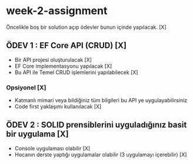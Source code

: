 # week-2-assignment

Öncelikle boş bir solution açıp ödevler bunun içinde yapılacak. [X]

## ÖDEV 1 : EF Core API (CRUD) [X]
- Bir API projesi oluşturulacak [X]
- EF Core implementasyonu yapılacak [X]
- Bu API ile Temel CRUD işlemlerini yapılabilecek [X]

### Opsiyonel [X]
- Katmanlı mimari veya bildiğiniz tüm bilgileri bu API ye uygulayabilirsiniz 
- Code first yaklaşımı kullanılacak [X]

## ÖDEV 2 : SOLID prensiblerini uyguladığınız basit bir uygulama [X]
- Console uygulaması olabilir [X]
- Hocanın derste yaptığı uygulamalar olabilir (3 uygulamayı içerebilir) [X]
 
